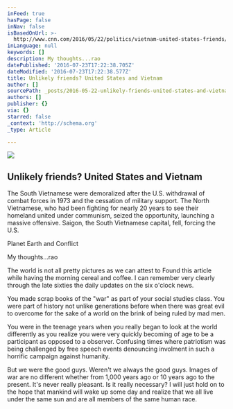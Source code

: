 ```yaml
---
inFeed: true
hasPage: false
inNav: false
isBasedOnUrl: >-
  http://www.cnn.com/2016/05/22/politics/vietnam-united-states-friends/index.html
inLanguage: null
keywords: []
description: My thoughts...rao
datePublished: '2016-07-23T17:22:38.705Z'
dateModified: '2016-07-23T17:22:38.577Z'
title: Unlikely friends? United States and Vietnam
author: []
sourcePath: _posts/2016-05-22-unlikely-friends-united-states-and-vietnam.md
authors: []
publisher: {}
via: {}
starred: false
_context: 'http://schema.org'
_type: Article

---
```

<article style=""><img src="https://s3-us-west-2.amazonaws.com/the-grid-img/p/d6c58f98db6ed727efedd2ef4fc6629a2bbb865f.jpg" /><h1>Unlikely friends? United States and Vietnam</h1><p>The South Vietnamese were demoralized after the U.S. withdrawal of combat forces in 1973 and the cessation of military support. The North Vietnamese, who had been fighting for nearly 20 years to see their homeland united under communism, seized the opportunity, launching a massive offensive. Saigon, the South Vietnamese capital, fell, forcing the U.S.</p></article>

Planet Earth and Conflict

My thoughts...rao

The world is not all pretty pictures as we can attest to Found this article while having the morning cereal and coffee. I can remember very clearly through the late sixties the daily updates on the six o'clock news.

You made scrap books of the "war" as part of your social studies class. You were part of history not unlike generations before when there was great evil to overcome for the sake of a world on the brink of being ruled by mad men.

You were in the teenage years when you really began to look at the world differently as you realize you were very quickly becoming of age to be a participant as opposed to a observer. Confusing times where patriotism was being challenged by free speech events denouncing involment in such a horrific campaign against humanity. 

But we were the good guys. Weren't we always the good guys. Images of war are no different whether from 1,000 years ago or 10 years ago to the present. It's never really pleasant. Is it really necessary? I will just hold on to the hope that mankind will wake up some day and realize that we all live under the same sun and are all members of the same human race.